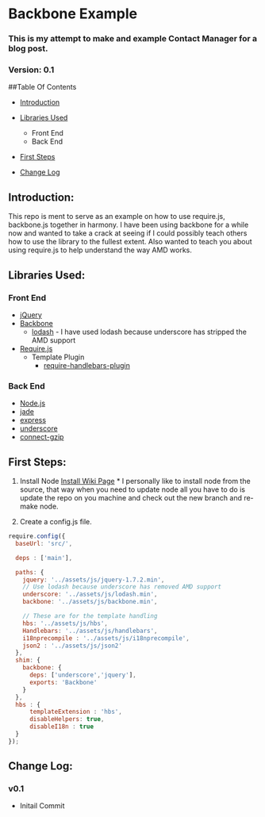 Backbone Example
================

### This is my attempt to make and example Contact Manager for a blog post.

### Version: 0.1

##Table Of Contents

* [Introduction](#introduction)
* [Libraries Used](#libsused)
    * Front End
    * Back End
* [First Steps](#firststeps)

* [Change Log](#changelog)

<a name="introduction"> Introduction: </a>
---
This repo is ment to serve as an example on how to use require.js, backbone.js together in harmony. I have been using backbone for a while now and wanted to take a crack at seeing if I could possibly teach others how to use the library to the fullest extent. Also wanted to teach you about using require.js to help understand the way AMD works.

<a name="libsused"> Libraries Used: </a>
---
### Front End
  - [jQuery](https://github.com/jquery/jquery)
  - [Backbone](https://github.com/documentcloud/backbone)
    - [lodash](https://github.com/bestiejs/lodash) - I have used lodash because underscore has stripped the AMD support
  - [Require.js](https://github.com/jrburke/requirejs)
    - Template Plugin
      - [require-handlebars-plugin](https://github.com/SlexAxton/require-handlebars-plugin)

### Back End
  - [Node.js](https://github.com/joyent/node)
  - [jade](https://github.com/visionmedia/jade)
  - [express](https://github.com/visionmedia/express)
  - [underscore](https://github.com/documentcloud/underscore)
  - [connect-gzip](https://github.com/nateps/connect-gzip)


<a name="firststeps"> First Steps: </a>
---

  1. Install Node [Install Wiki Page](https://github.com/joyent/node/wiki/Installation)
    * I personally like to install node from the source, that way when you need to update node all you have
    to do is update the repo on you machine and check out the new branch and re-make node.

  2. Create a config.js file.


```javascript
require.config({
  baseUrl: 'src/',

  deps : ['main'],

  paths: {
    jquery: '../assets/js/jquery-1.7.2.min',
    // Use lodash because underscore has removed AMD support
    underscore: '../assets/js/lodash.min',
    backbone: '../assets/js/backbone.min',

    // These are for the template handling
    hbs: '../assets/js/hbs',
    Handlebars: '../assets/js/handlebars',
    i18nprecompile : '../assets/js/i18nprecompile',
    json2 : '../assets/js/json2'
  },
  shim: {
    backbone: {
      deps: ['underscore','jquery'],
      exports: 'Backbone'
    }
  },
  hbs : {
      templateExtension : 'hbs',
      disableHelpers: true,
      disableI18n : true
  }
});
```

<a name="changelog"> Change Log:</a>
---

### v0.1
  * Initail Commit